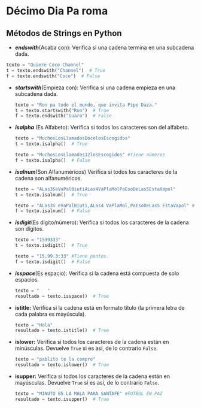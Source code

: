 # Décimo Dia Pa roma

## Métodos de Strings en Python
* **_endswith_**(Acaba con): Verifica si una cadena termina en una subcadena dada.
```python
texto = "Quiere Coco Channel"
t = texto.endswith("Channel")  # True
f = texto.endswith("Coco")  # False
```

- **_startswith_**(Empieza con): Verifica si una cadena empieza en una subcadena dada.
  ```python
  texto = "Ron pa todo el mundo, que invita Pipe Daza."
  t = texto.startswith("Ron")  # True
  f = texto.endswith("Guaro")  # False
  ```

- **_isalpha_** (Es Alfabeto): Verifica si todos los caracteres son del alfabeto.
  ```python
  texto = "MuchosLosLlamadosDocelosEscogidos"
  t = texto.isalpha()  # True
  ```
  ```python
  texto = "MuchosLosLlamados12losEscogidos" #Tiene números
  f = texto.isalpha()  # False
  ```
  
- **_isalnum_**(Son Alfanuméricos) Verifica si todos los caracteres de la cadena son alfanuméricos.
  ```python
  texto = "ALas3SeVaPalBiutiALas4VaPlaMolPaEsoDeLas5EstaVapol"
  t = texto.isalnum()  # True
  ```
  ```python
  texto = "ALas3S eVaPalBiuti,ALas4 VaPlaMol,PaEsoDeLas5 EstaVapol" #Tiene comas y espacios
  f = texto.isalnum()  # False
  ```

- **_isdigit_**(Es dígito/número): Verifica si todos los caracteres de la cadena son dígitos.
  ```python
  texto = "1599333"
  t = texto.isdigit()  # True
  ```
  ```python
  texto = "15.99.3:33" #Tiene puntos.
  f = texto.isdigit()  # False
  ```

- **_isspace_**(Es espacio): Verifica si la cadena está compuesta de solo espacios.
  ```python
  texto = "   "
  resultado = texto.isspace()  # True

- **istitle:** Verifica si la cadena está en formato título (la primera letra de cada palabra es mayúscula).
  ```python
  texto = "Hola"
  resultado = texto.istitle()  # True

- **islower:** Verifica si todos los caracteres de la cadena están en minúsculas. Devuelve `True` si es así, de lo contrario `False`.
  ```python
  texto = "pablito te la compro"
  resultado = texto.islower()  # True

- **isupper:** Verifica si todos los caracteres de la cadena están en mayúsculas. Devuelve `True` si es así, de lo contrario `False`.
  ```python
  texto = "MINUTO 85 LA MALA PARA SANTAFE" #FUTBOL EN PAZ
  resultado = texto.isupper()  # True
